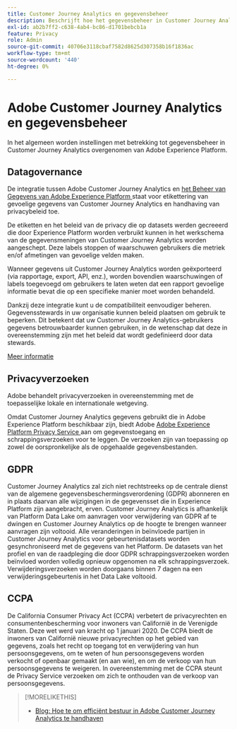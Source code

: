```yaml
---
title: Customer Journey Analytics en gegevensbeheer
description: Beschrijft hoe het gegevensbeheer in Customer Journey Analytics werkt.
exl-id: ab2b7ff2-c638-4ab4-bc86-d1701bebcb1a
feature: Privacy
role: Admin
source-git-commit: 40706e3118cbaf7582d8625d307358b16f1836ac
workflow-type: tm+mt
source-wordcount: '440'
ht-degree: 0%

---
```


# Adobe Customer Journey Analytics en gegevensbeheer

In het algemeen worden instellingen met betrekking tot gegevensbeheer in Customer Journey Analytics overgenomen van Adobe Experience Platform.

## Datagovernance

De integratie tussen Adobe Customer Journey Analytics en [ het Beheer van Gegevens van Adobe Experience Platform ](https://experienceleague.adobe.com/docs/experience-platform/data-governance/home.html) staat voor etikettering van gevoelige gegevens van Customer Journey Analytics en handhaving van privacybeleid toe.

De etiketten en het beleid van de privacy die op datasets werden gecreeerd die door Experience Platform worden verbruikt kunnen in het werkschema van de gegevensmeningen van Customer Journey Analytics worden aangeschept. Deze labels stoppen of waarschuwen gebruikers die metriek en/of afmetingen van gevoelige velden maken.

Wanneer gegevens uit Customer Journey Analytics worden geëxporteerd (via rapportage, export, API, enz.), worden bovendien waarschuwingen of labels toegevoegd om gebruikers te laten weten dat een rapport gevoelige informatie bevat die op een specifieke manier moet worden behandeld.

Dankzij deze integratie kunt u de compatibiliteit eenvoudiger beheren. Gegevensstewards in uw organisatie kunnen beleid plaatsen om gebruik te beperken. Dit betekent dat uw Customer Journey Analytics-gebruikers gegevens betrouwbaarder kunnen gebruiken, in de wetenschap dat deze in overeenstemming zijn met het beleid dat wordt gedefinieerd door data stewards.

[Meer informatie](/help/data-views/data-governance.md)

## Privacyverzoeken

Adobe behandelt privacyverzoeken in overeenstemming met de toepasselijke lokale en internationale wetgeving.

Omdat Customer Journey Analytics gegevens gebruikt die in Adobe Experience Platform beschikbaar zijn, biedt Adobe [ Adobe Experience Platform Privacy Service ](https://experienceleague.adobe.com/docs/experience-platform/privacy/home.html) aan om gegevenstoegang en schrappingsverzoeken voor te leggen. De verzoeken zijn van toepassing op zowel de oorspronkelijke als de opgehaalde gegevensbestanden.

## GDPR

Customer Journey Analytics zal zich niet rechtstreeks op de centrale dienst van de algemene gegevensbeschermingsverordening (GDPR) abonneren en in plaats daarvan alle wijzigingen in de gegevensset die in Experience Platform zijn aangebracht, erven. Customer Journey Analytics is afhankelijk van Platform Data Lake om aanvragen voor verwijdering van GDPR af te dwingen en Customer Journey Analytics op de hoogte te brengen wanneer aanvragen zijn voltooid. Alle veranderingen in beïnvloede partijen in Customer Journey Analytics voor gebeurtenisdatasets worden gesynchroniseerd met de gegevens van het Platform. De datasets van het profiel en van de raadpleging die door GDPR schrappingsverzoeken worden beïnvloed worden volledig opnieuw opgenomen na elk schrappingsverzoek. Verwijderingsverzoeken worden doorgaans binnen 7 dagen na een verwijderingsgebeurtenis in het Data Lake voltooid.

## CCPA

De California Consumer Privacy Act (CCPA) verbetert de privacyrechten en consumentenbescherming voor inwoners van Californië in de Verenigde Staten. Deze wet werd van kracht op 1 januari 2020.
De CCPA biedt de inwoners van Californië nieuwe privacyrechten op het gebied van gegevens, zoals het recht op toegang tot en verwijdering van hun persoonsgegevens, om te weten of hun persoonsgegevens worden verkocht of openbaar gemaakt (en aan wie), en om de verkoop van hun persoonsgegevens te weigeren.
In overeenstemming met de CCPA steunt de Privacy Service verzoeken om zich te onthouden van de verkoop van persoonsgegevens.

>[!MORELIKETHIS]
>
>* [ Blog: Hoe te om efficiënt bestuur in Adobe Customer Journey Analytics te handhaven ](https://experienceleaguecommunities.adobe.com/t5/adobe-analytics-blogs/bg-p/adobe-analytics-blogs/page/4)
